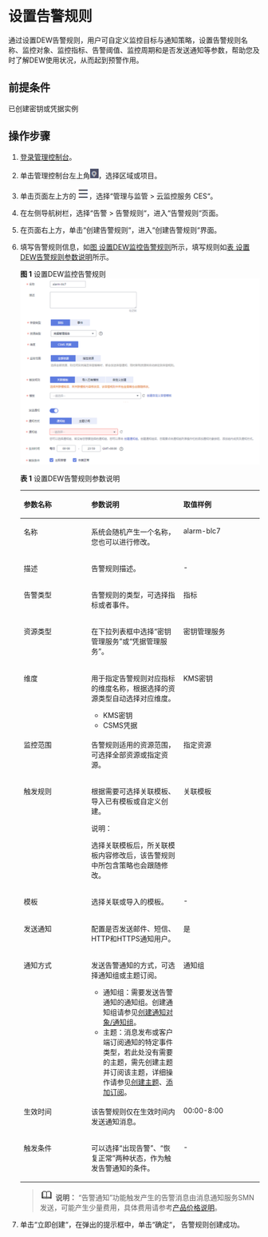 # 设置告警规则<a name="dew_01_0237"></a>

通过设置DEW告警规则，用户可自定义监控目标与通知策略，设置告警规则名称、监控对象、监控指标、告警阈值、监控周期和是否发送通知等参数，帮助您及时了解DEW使用状况，从而起到预警作用。

## 前提条件<a name="section326401303313"></a>

已创建密钥或凭据实例

## 操作步骤<a name="section3569202415334"></a>

1.  [登录管理控制台](https://console.huaweicloud.com)。
2.  单击管理控制台左上角![](figures/icon_region-32.png)，选择区域或项目。
3.  单击页面左上方的![](figures/icon-Service.png)，选择“管理与监管  \>  云监控服务 CES“。
4.  在左侧导航树栏，选择“告警  \>  告警规则“，进入“告警规则“页面。
5.  在页面右上方，单击“创建告警规则“，进入“创建告警规则“界面。
6.  填写告警规则信息，如[图 设置DEW监控告警规则](#fig25412018103915)所示，填写规则如[表 设置DEW告警规则参数说明](#table020611246587)所示。

    **图 1**  设置DEW监控告警规则<a name="fig25412018103915"></a>  
    ![](figures/设置DEW监控告警规则.png "设置DEW监控告警规则")

    **表 1**  设置DEW告警规则参数说明

    <a name="table020611246587"></a>
    <table><thead align="left"><tr id="row2206424125819"><th class="cellrowborder" valign="top" width="28.202820282028203%" id="mcps1.2.4.1.1"><p id="p431624717374"><a name="p431624717374"></a><a name="p431624717374"></a>参数名称</p>
    </th>
    <th class="cellrowborder" valign="top" width="38.46384638463846%" id="mcps1.2.4.1.2"><p id="p1231614474371"><a name="p1231614474371"></a><a name="p1231614474371"></a>参数说明</p>
    </th>
    <th class="cellrowborder" valign="top" width="33.33333333333333%" id="mcps1.2.4.1.3"><p id="p1331611471375"><a name="p1331611471375"></a><a name="p1331611471375"></a>取值样例</p>
    </th>
    </tr>
    </thead>
    <tbody><tr id="row720772413582"><td class="cellrowborder" valign="top" width="28.202820282028203%" headers="mcps1.2.4.1.1 "><p id="p13187853173819"><a name="p13187853173819"></a><a name="p13187853173819"></a>名称</p>
    </td>
    <td class="cellrowborder" valign="top" width="38.46384638463846%" headers="mcps1.2.4.1.2 "><p id="p518795318382"><a name="p518795318382"></a><a name="p518795318382"></a>系统会随机产生一个名称，您也可以进行修改。</p>
    </td>
    <td class="cellrowborder" valign="top" width="33.33333333333333%" headers="mcps1.2.4.1.3 "><p id="p181881534388"><a name="p181881534388"></a><a name="p181881534388"></a>alarm-blc7</p>
    </td>
    </tr>
    <tr id="row9207102417581"><td class="cellrowborder" valign="top" width="28.202820282028203%" headers="mcps1.2.4.1.1 "><p id="p4188753203810"><a name="p4188753203810"></a><a name="p4188753203810"></a>描述</p>
    </td>
    <td class="cellrowborder" valign="top" width="38.46384638463846%" headers="mcps1.2.4.1.2 "><p id="p2188453193813"><a name="p2188453193813"></a><a name="p2188453193813"></a>告警规则描述。</p>
    </td>
    <td class="cellrowborder" valign="top" width="33.33333333333333%" headers="mcps1.2.4.1.3 "><p id="p4188553173818"><a name="p4188553173818"></a><a name="p4188553173818"></a>-</p>
    </td>
    </tr>
    <tr id="row46922520010"><td class="cellrowborder" valign="top" width="28.202820282028203%" headers="mcps1.2.4.1.1 "><p id="p16921951908"><a name="p16921951908"></a><a name="p16921951908"></a>告警类型</p>
    </td>
    <td class="cellrowborder" valign="top" width="38.46384638463846%" headers="mcps1.2.4.1.2 "><p id="p6692257011"><a name="p6692257011"></a><a name="p6692257011"></a>告警规则的类型，可选择指标或者事件。</p>
    </td>
    <td class="cellrowborder" valign="top" width="33.33333333333333%" headers="mcps1.2.4.1.3 "><p id="p11692165704"><a name="p11692165704"></a><a name="p11692165704"></a>指标</p>
    </td>
    </tr>
    <tr id="row18724195505815"><td class="cellrowborder" valign="top" width="28.202820282028203%" headers="mcps1.2.4.1.1 "><p id="p19316184783716"><a name="p19316184783716"></a><a name="p19316184783716"></a>资源类型</p>
    </td>
    <td class="cellrowborder" valign="top" width="38.46384638463846%" headers="mcps1.2.4.1.2 "><p id="p43169478373"><a name="p43169478373"></a><a name="p43169478373"></a>在下拉列表框中选择<span class="parmvalue" id="parmvalue13920101743911"><a name="parmvalue13920101743911"></a><a name="parmvalue13920101743911"></a>“密钥管理服务”</span>或<span class="parmvalue" id="parmvalue460134816113"><a name="parmvalue460134816113"></a><a name="parmvalue460134816113"></a>“凭据管理服务”</span>。</p>
    </td>
    <td class="cellrowborder" valign="top" width="33.33333333333333%" headers="mcps1.2.4.1.3 "><p id="p771795514110"><a name="p771795514110"></a><a name="p771795514110"></a>密钥管理服务</p>
    </td>
    </tr>
    <tr id="row8969555205814"><td class="cellrowborder" valign="top" width="28.202820282028203%" headers="mcps1.2.4.1.1 "><p id="p3227189174117"><a name="p3227189174117"></a><a name="p3227189174117"></a>维度</p>
    </td>
    <td class="cellrowborder" valign="top" width="38.46384638463846%" headers="mcps1.2.4.1.2 "><p id="p22275911416"><a name="p22275911416"></a><a name="p22275911416"></a>用于指定告警规则对应指标的维度名称，根据选择的资源类型自动选择对应维度。</p>
    <a name="ul1220412341224"></a><a name="ul1220412341224"></a><ul id="ul1220412341224"><li>KMS密钥</li><li>CSMS凭据</li></ul>
    </td>
    <td class="cellrowborder" valign="top" width="33.33333333333333%" headers="mcps1.2.4.1.3 "><p id="p822715904112"><a name="p822715904112"></a><a name="p822715904112"></a>KMS密钥</p>
    </td>
    </tr>
    <tr id="row916917562587"><td class="cellrowborder" valign="top" width="28.202820282028203%" headers="mcps1.2.4.1.1 "><p id="p1531715474371"><a name="p1531715474371"></a><a name="p1531715474371"></a>监控范围</p>
    </td>
    <td class="cellrowborder" valign="top" width="38.46384638463846%" headers="mcps1.2.4.1.2 "><p id="p1931784713371"><a name="p1931784713371"></a><a name="p1931784713371"></a>告警规则适用的资源范围，可选择全部资源或指定资源。</p>
    </td>
    <td class="cellrowborder" valign="top" width="33.33333333333333%" headers="mcps1.2.4.1.3 "><p id="p183177473373"><a name="p183177473373"></a><a name="p183177473373"></a>指定资源</p>
    </td>
    </tr>
    <tr id="row153791756185817"><td class="cellrowborder" valign="top" width="28.202820282028203%" headers="mcps1.2.4.1.1 "><p id="p7703131411434"><a name="p7703131411434"></a><a name="p7703131411434"></a>触发规则</p>
    </td>
    <td class="cellrowborder" valign="top" width="38.46384638463846%" headers="mcps1.2.4.1.2 "><p id="p1770318142431"><a name="p1770318142431"></a><a name="p1770318142431"></a>根据需要可选择关联模板、导入已有模板或自定义创建。</p>
    <div class="note" id="note1678593915476"><a name="note1678593915476"></a><a name="note1678593915476"></a><span class="notetitle"> 说明： </span><div class="notebody"><p id="p7785039144719"><a name="p7785039144719"></a><a name="p7785039144719"></a>选择关联模板后，所关联模板内容修改后，该告警规则中所包含策略也会跟随修改。</p>
    </div></div>
    </td>
    <td class="cellrowborder" valign="top" width="33.33333333333333%" headers="mcps1.2.4.1.3 "><p id="p17703101494310"><a name="p17703101494310"></a><a name="p17703101494310"></a>关联模板</p>
    </td>
    </tr>
    <tr id="row954885614587"><td class="cellrowborder" valign="top" width="28.202820282028203%" headers="mcps1.2.4.1.1 "><p id="p3677164617455"><a name="p3677164617455"></a><a name="p3677164617455"></a>模板</p>
    </td>
    <td class="cellrowborder" valign="top" width="38.46384638463846%" headers="mcps1.2.4.1.2 "><p id="p267714462451"><a name="p267714462451"></a><a name="p267714462451"></a>选择关联或导入的模板。</p>
    </td>
    <td class="cellrowborder" valign="top" width="33.33333333333333%" headers="mcps1.2.4.1.3 "><p id="p2677346144519"><a name="p2677346144519"></a><a name="p2677346144519"></a>-</p>
    </td>
    </tr>
    <tr id="row1179255614589"><td class="cellrowborder" valign="top" width="28.202820282028203%" headers="mcps1.2.4.1.1 "><p id="p3323163844616"><a name="p3323163844616"></a><a name="p3323163844616"></a>发送通知</p>
    </td>
    <td class="cellrowborder" valign="top" width="38.46384638463846%" headers="mcps1.2.4.1.2 "><p id="p123231538134615"><a name="p123231538134615"></a><a name="p123231538134615"></a>配置是否发送邮件、短信、HTTP和HTTPS通知用户。</p>
    </td>
    <td class="cellrowborder" valign="top" width="33.33333333333333%" headers="mcps1.2.4.1.3 "><p id="p43231738154610"><a name="p43231738154610"></a><a name="p43231738154610"></a>是</p>
    </td>
    </tr>
    <tr id="row1742165795819"><td class="cellrowborder" valign="top" width="28.202820282028203%" headers="mcps1.2.4.1.1 "><p id="p15836477467"><a name="p15836477467"></a><a name="p15836477467"></a>通知方式</p>
    </td>
    <td class="cellrowborder" valign="top" width="38.46384638463846%" headers="mcps1.2.4.1.2 "><p id="p1183134717463"><a name="p1183134717463"></a><a name="p1183134717463"></a>发送告警通知的方式，可选择通知组或主题订阅。</p>
    <a name="ul5836478468"></a><a name="ul5836478468"></a><ul id="ul5836478468"><li>通知组：需要发送告警通知的通知组。创建通知组请参见<a href="https://support.huaweicloud.com/usermanual-ces/ces_01_0219.html" target="_blank" rel="noopener noreferrer">创建通知对象/通知组</a>。</li><li>主题：消息发布或客户端订阅通知的特定事件类型，若此处没有需要的主题，需先创建主题并订阅该主题，详细操作请参见<a href="https://support.huaweicloud.com/usermanual-ces/zh-cn_topic_0085216039.html" target="_blank" rel="noopener noreferrer">创建主题</a>、<a href="https://support.huaweicloud.com/usermanual-ces/zh-cn_topic_0084572343.html" target="_blank" rel="noopener noreferrer">添加订阅</a>。</li></ul>
    </td>
    <td class="cellrowborder" valign="top" width="33.33333333333333%" headers="mcps1.2.4.1.3 "><p id="p283747144612"><a name="p283747144612"></a><a name="p283747144612"></a>通知组</p>
    </td>
    </tr>
    <tr id="row193111157115814"><td class="cellrowborder" valign="top" width="28.202820282028203%" headers="mcps1.2.4.1.1 "><p id="p19761105484614"><a name="p19761105484614"></a><a name="p19761105484614"></a>生效时间</p>
    </td>
    <td class="cellrowborder" valign="top" width="38.46384638463846%" headers="mcps1.2.4.1.2 "><p id="p15761145484617"><a name="p15761145484617"></a><a name="p15761145484617"></a>该告警规则仅在生效时间内发送通知消息。</p>
    </td>
    <td class="cellrowborder" valign="top" width="33.33333333333333%" headers="mcps1.2.4.1.3 "><p id="p12180145545013"><a name="p12180145545013"></a><a name="p12180145545013"></a>00:00-8:00</p>
    </td>
    </tr>
    <tr id="row248465745815"><td class="cellrowborder" valign="top" width="28.202820282028203%" headers="mcps1.2.4.1.1 "><p id="p177312264713"><a name="p177312264713"></a><a name="p177312264713"></a>触发条件</p>
    </td>
    <td class="cellrowborder" valign="top" width="38.46384638463846%" headers="mcps1.2.4.1.2 "><p id="p777314214471"><a name="p777314214471"></a><a name="p777314214471"></a>可以选择<span class="parmvalue" id="parmvalue1568294512519"><a name="parmvalue1568294512519"></a><a name="parmvalue1568294512519"></a>“出现告警”</span>、<span class="parmvalue" id="parmvalue8947115613513"><a name="parmvalue8947115613513"></a><a name="parmvalue8947115613513"></a>“恢复正常”</span>两种状态，作为触发告警通知的条件。</p>
    </td>
    <td class="cellrowborder" valign="top" width="33.33333333333333%" headers="mcps1.2.4.1.3 "><p id="p1577317224719"><a name="p1577317224719"></a><a name="p1577317224719"></a>-</p>
    </td>
    </tr>
    </tbody>
    </table>

    >![](public_sys-resources/icon-note.gif) **说明：** 
    >“告警通知”功能触发产生的告警消息由消息通知服务SMN发送，可能产生少量费用，具体费用请参考[产品价格说明](https://www.huaweicloud.com/price_detail.html#/smn_detail)。

7.  单击“立即创建“，在弹出的提示框中，单击“确定“， 告警规则创建成功。

